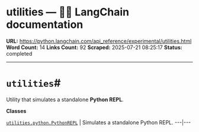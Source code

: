 # utilities — 🦜🔗 LangChain  documentation

**URL:** https://python.langchain.com/api_reference/experimental/utilities.html
**Word Count:** 14
**Links Count:** 92
**Scraped:** 2025-07-21 08:25:17
**Status:** completed

---

# `utilities`\#

Utility that simulates a standalone **Python REPL**.

**Classes**

[`utilities.python.PythonREPL`](https://python.langchain.com/api_reference/experimental/utilities/langchain_experimental.utilities.python.PythonREPL.html#langchain_experimental.utilities.python.PythonREPL "langchain_experimental.utilities.python.PythonREPL") | Simulates a standalone Python REPL.   ---|---